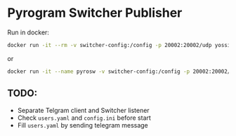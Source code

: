 # Pyrogram Switcher Publisher

Run in docker:

```bash
docker run -it --rm -v switcher-config:/config -p 20002:20002/udp yossiok/pyro-switcher
```

or 
```bash
docker run -it --name pyrosw -v switcher-config:/config -p 20002:20002/udp yossiok/pyro-switcher
```

## TODO:
- Separate Telgram client and Switcher listener
- Check `users.yaml` and `config.ini` before start
- Fill `users.yaml` by sending telegram message